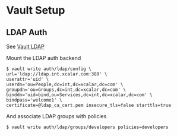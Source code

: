 # Vault Setup


## LDAP Auth

See [Vault LDAP](https://www.vaultproject.io/docs/auth/ldap.html)

Mount the LDAP auth backend

    $ vault write auth/ldap/config \
    url='ldap://ldap.int.xcalar.com:389' \
    userattr='uid' \
    userdn='ou=People,dc=int,dc=xcalar,dc=com' \
    groupdn='ou=Groups,dc=int,dc=xcalar,dc=com' \
    binddn='uid=bind,ou=Services,dc=int,dc=xcalar,dc=com' \
    bindpass='welcome1' \
    certificate=@ldap_ca_cert.pem insecure_tls=false starttls=true

And associate LDAP groups with policies

`
    $ vault write auth/ldap/groups/developers policies=developers
`
